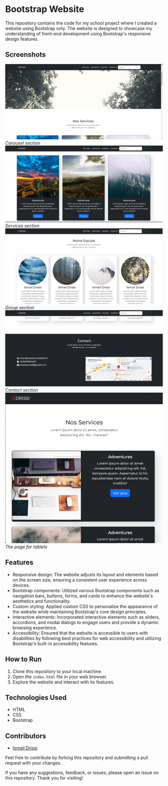 # Bootstrap Website

This repository contains the code for my school project where I created a website using Bootstrap only. The website is designed to showcase my understanding of front-end development using Bootstrap's responsive design features.

## Screenshots

![Screenshot 4](screenshots/screenshot4.png)
*Carousel section*
![Screenshot 3](screenshots/screenshot3.png)
*Services section*
![Screenshot 2](screenshots/screenshot2.png)
*Group section*
![Screenshot 1](screenshots/screenshot1.png)
*Contact section*
![Screenshot 5](screenshots/screenshot5.png)
*The page for tablets*

## Features

- Responsive design: The website adjusts its layout and elements based on the screen size, ensuring a consistent user experience across devices.
- Bootstrap components: Utilized various Bootstrap components such as navigation bars, buttons, forms, and cards to enhance the website's aesthetics and functionality.
- Custom styling: Applied custom CSS to personalize the appearance of the website while maintaining Bootstrap's core design principles.
- Interactive elements: Incorporated interactive elements such as sliders, accordions, and modal dialogs to engage users and provide a dynamic browsing experience.
- Accessibility: Ensured that the website is accessible to users with disabilities by following best practices for web accessibility and utilizing Bootstrap's built-in accessibility features.

## How to Run

1. Clone this repository to your local machine.
2. Open the `index.html` file in your web browser.
3. Explore the website and interact with its features.

## Technologies Used

- HTML
- CSS
- Bootstrap

## Contributors

- [Ismail Drissi](https://github.com/ismaildrs)

Feel free to contribute by forking this repository and submitting a pull request with your changes.

If you have any suggestions, feedback, or issues, please open an issue on this repository. Thank you for visiting!


